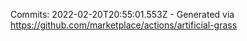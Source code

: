 Commits: 2022-02-20T20:55:01.553Z - Generated via https://github.com/marketplace/actions/artificial-grass
<br>
